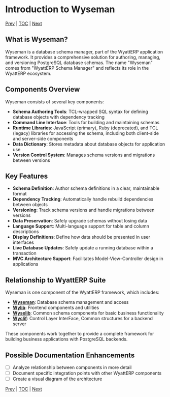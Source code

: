 # Introduction to Wyseman

[Prev](README.md) | [TOC](README.md) | [Next](installation.md)

## What is Wyseman?

Wyseman is a database schema manager, part of the WyattERP application framework. It provides a comprehensive solution for authoring, managing, and versioning PostgreSQL database schemas. The name "Wyseman" comes from "WyattERP Schema Manager" and reflects its role in the WyattERP ecosystem.

## Components Overview

Wyseman consists of several key components:

- **Schema Authoring Tools**: TCL-wrapped SQL syntax for defining database objects with dependency tracking
- **Command Line Interface**: Tools for building and maintaining schemas
- **Runtime Libraries**: JavaScript (primary), Ruby (deprecated), and TCL (legacy) libraries for accessing the schema, including both client-side and server-side components
- **Data Dictionary**: Stores metadata about database objects for application use
- **Version Control System**: Manages schema versions and migrations between versions

## Key Features

- **Schema Definition**: Author schema definitions in a clear, maintainable format
- **Dependency Tracking**: Automatically handle rebuild dependencies between objects
- **Versioning**: Track schema versions and handle migrations between versions
- **Data Preservation**: Safely upgrade schemas without losing data
- **Language Support**: Multi-language support for table and column descriptions
- **Display Definitions**: Define how data should be presented in user interfaces
- **Live Database Updates**: Safely update a running database within a transaction
- **MVC Architecture Support**: Facilitates Model-View-Controller design in applications

## Relationship to WyattERP Suite

Wyseman is one component of the WyattERP framework, which includes:
- **[Wyseman](https://github.com/gotchoices/wyseman)**: Database schema management and access
- **[Wylib](https://github.com/gotchoices/wylib)**: Frontend components and utilities
- **[Wyselib](https://github.com/gotchoices/wyselib)**: Common schema components for basic business functionality
- **[Wyclif](https://github.com/gotchoices/wyclif)**: Control Layer InterFace, Common structures for a backend server

These components work together to provide a complete framework for building business applications with PostgreSQL backends.

## Possible Documentation Enhancements

- [ ] Analyze relationship between components in more detail
- [ ] Document specific integration points with other WyattERP components
- [ ] Create a visual diagram of the architecture

[Prev](README.md) | [TOC](README.md) | [Next](installation.md)